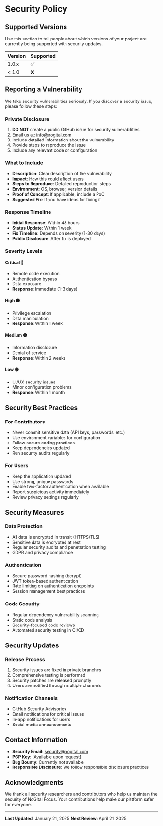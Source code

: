 # Security Policy

## Supported Versions

Use this section to tell people about which versions of your project are currently being supported with security updates.

| Version | Supported          |
| ------- | ------------------ |
| 1.0.x   | :white_check_mark: |
| < 1.0   | :x:                |

## Reporting a Vulnerability

We take security vulnerabilities seriously. If you discover a security issue, please follow these steps:

### **Private Disclosure**
1. **DO NOT** create a public GitHub issue for security vulnerabilities
2. Email us at: info@nogital.com
3. Include detailed information about the vulnerability
4. Provide steps to reproduce the issue
5. Include any relevant code or configuration

### **What to Include**
- **Description**: Clear description of the vulnerability
- **Impact**: How this could affect users
- **Steps to Reproduce**: Detailed reproduction steps
- **Environment**: OS, browser, version details
- **Proof of Concept**: If applicable, include a PoC
- **Suggested Fix**: If you have ideas for fixing it

### **Response Timeline**
- **Initial Response**: Within 48 hours
- **Status Update**: Within 1 week
- **Fix Timeline**: Depends on severity (1-30 days)
- **Public Disclosure**: After fix is deployed

### **Severity Levels**

#### **Critical** 🔴
- Remote code execution
- Authentication bypass
- Data exposure
- **Response**: Immediate (1-3 days)

#### **High** 🟠
- Privilege escalation
- Data manipulation
- **Response**: Within 1 week

#### **Medium** 🟡
- Information disclosure
- Denial of service
- **Response**: Within 2 weeks

#### **Low** 🟢
- UI/UX security issues
- Minor configuration problems
- **Response**: Within 1 month

## Security Best Practices

### **For Contributors**
- Never commit sensitive data (API keys, passwords, etc.)
- Use environment variables for configuration
- Follow secure coding practices
- Keep dependencies updated
- Run security audits regularly

### **For Users**
- Keep the application updated
- Use strong, unique passwords
- Enable two-factor authentication when available
- Report suspicious activity immediately
- Review privacy settings regularly

## Security Measures

### **Data Protection**
- All data is encrypted in transit (HTTPS/TLS)
- Sensitive data is encrypted at rest
- Regular security audits and penetration testing
- GDPR and privacy compliance

### **Authentication**
- Secure password hashing (bcrypt)
- JWT token-based authentication
- Rate limiting on authentication endpoints
- Session management best practices

### **Code Security**
- Regular dependency vulnerability scanning
- Static code analysis
- Security-focused code reviews
- Automated security testing in CI/CD

## Security Updates

### **Release Process**
1. Security issues are fixed in private branches
2. Comprehensive testing is performed
3. Security patches are released promptly
4. Users are notified through multiple channels

### **Notification Channels**
- GitHub Security Advisories
- Email notifications for critical issues
- In-app notifications for users
- Social media announcements

## Contact Information

- **Security Email**: security@nogital.com
- **PGP Key**: [Available upon request]
- **Bug Bounty**: Currently not available
- **Responsible Disclosure**: We follow responsible disclosure practices

## Acknowledgments

We thank all security researchers and contributors who help us maintain the security of NoGital Focus. Your contributions help make our platform safer for everyone.

---

**Last Updated**: January 21, 2025
**Next Review**: April 21, 2025 
